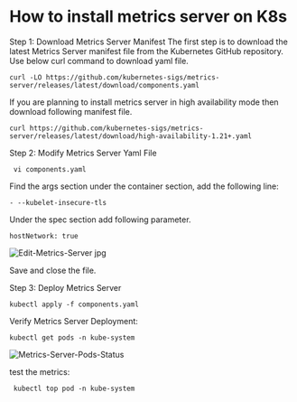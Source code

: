 <h1>How to install metrics server on K8s</h1>

Step 1: Download Metrics Server Manifest
The first step is to download the latest Metrics Server manifest file from the Kubernetes GitHub repository. Use below curl command to download yaml file.
```
curl -LO https://github.com/kubernetes-sigs/metrics-server/releases/latest/download/components.yaml
```
If you are planning to install metrics server in high availability mode then download following manifest file.
```
curl https://github.com/kubernetes-sigs/metrics-server/releases/latest/download/high-availability-1.21+.yaml
```
Step 2: Modify Metrics Server Yaml File
```
 vi components.yaml
```
Find the args section under the container section, add the following line:
```
- --kubelet-insecure-tls
```
Under the spec section add following parameter.
```
hostNetwork: true
```
![Edit-Metrics-Server jpg](https://github.com/noor-muradi/k8s/assets/24589033/a7228ec3-9c9b-4a32-84ab-171b63cace53)

Save and close the file.

Step 3: Deploy Metrics Server

```
kubectl apply -f components.yaml
```

Verify Metrics Server Deployment:

```
kubectl get pods -n kube-system
```
![Metrics-Server-Pods-Status](https://github.com/noor-muradi/k8s/assets/24589033/e0590595-a37c-4a3a-a7e0-5d75d000431b)

test the metrics:

```
 kubectl top pod -n kube-system
 ```
 

 
